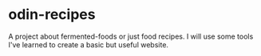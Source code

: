 # odin-recipes
A project about fermented-foods or just food recipes.
I will use some tools I've learned to create a basic but useful website.